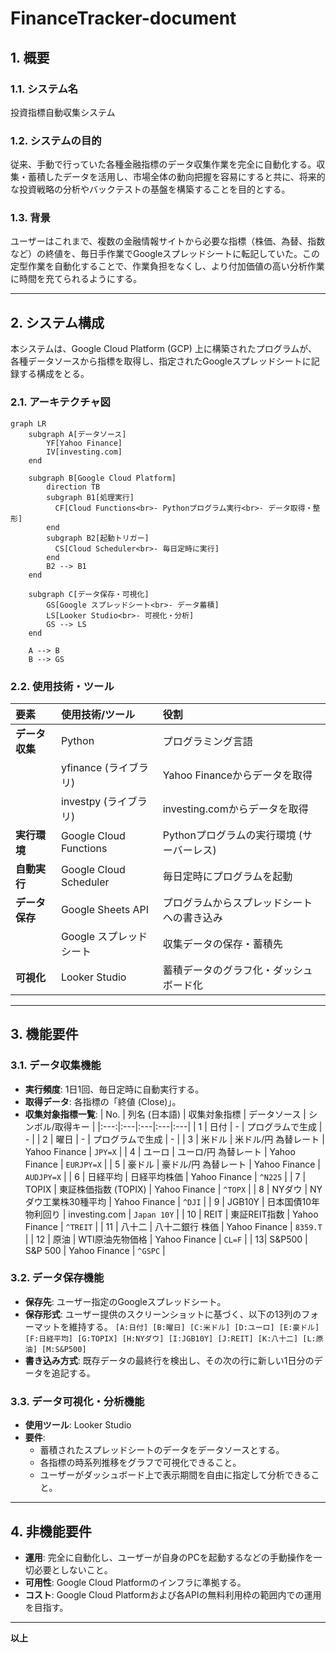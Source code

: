 # FinanceTracker-document

## 1. 概要

### 1.1. システム名
投資指標自動収集システム

### 1.2. システムの目的
従来、手動で行っていた各種金融指標のデータ収集作業を完全に自動化する。収集・蓄積したデータを活用し、市場全体の動向把握を容易にすると共に、将来的な投資戦略の分析やバックテストの基盤を構築することを目的とする。

### 1.3. 背景
ユーザーはこれまで、複数の金融情報サイトから必要な指標（株価、為替、指数など）の終値を、毎日手作業でGoogleスプレッドシートに転記していた。この定型作業を自動化することで、作業負担をなくし、より付加価値の高い分析作業に時間を充てられるようにする。

---

## 2. システム構成

本システムは、Google Cloud Platform (GCP) 上に構築されたプログラムが、各種データソースから指標を取得し、指定されたGoogleスプレッドシートに記録する構成をとる。

### 2.1. アーキテクチャ図
```mermaid
graph LR
    subgraph A[データソース]
        YF[Yahoo Finance]
        IV[investing.com]
    end

    subgraph B[Google Cloud Platform]
        direction TB
        subgraph B1[処理実行]
          CF[Cloud Functions<br>- Pythonプログラム実行<br>- データ取得・整形]
        end
        subgraph B2[起動トリガー]
          CS[Cloud Scheduler<br>- 毎日定時に実行]
        end
        B2 --> B1
    end

    subgraph C[データ保存・可視化]
        GS[Google スプレッドシート<br>- データ蓄積]
        LS[Looker Studio<br>- 可視化・分析]
        GS --> LS
    end

    A --> B
    B --> GS
```

### 2.2. 使用技術・ツール
| 要素 | 使用技術/ツール | 役割 |
| :--- | :--- | :--- |
| **データ収集** | Python | プログラミング言語 |
| | yfinance (ライブラリ) | Yahoo Financeからデータを取得 |
| | investpy (ライブラリ) | investing.comからデータを取得 |
| **実行環境** | Google Cloud Functions | Pythonプログラムの実行環境 (サーバーレス) |
| **自動実行** | Google Cloud Scheduler | 毎日定時にプログラムを起動 |
| **データ保存** | Google Sheets API | プログラムからスプレッドシートへの書き込み |
| | Google スプレッドシート | 収集データの保存・蓄積先 |
| **可視化** | Looker Studio | 蓄積データのグラフ化・ダッシュボード化 |

---

## 3. 機能要件

### 3.1. データ収集機能
- **実行頻度**: 1日1回、毎日定時に自動実行する。
- **取得データ**: 各指標の「終値 (Close)」。
- **収集対象指標一覧**:
| No. | 列名 (日本語) | 収集対象指標 | データソース | シンボル/取得キー |
|:---:|:---|:---|:---|:---|
| 1 | 日付 | - | プログラムで生成 | - |
| 2 | 曜日 | - | プログラムで生成 | - |
| 3 | 米ドル | 米ドル/円 為替レート | Yahoo Finance | `JPY=X` |
| 4 | ユーロ | ユーロ/円 為替レート | Yahoo Finance | `EURJPY=X` |
| 5 | 豪ドル | 豪ドル/円 為替レート | Yahoo Finance | `AUDJPY=X` |
| 6 | 日経平均 | 日経平均株価 | Yahoo Finance | `^N225` |
| 7 | TOPIX | 東証株価指数 (TOPIX) | Yahoo Finance | `^TOPX` |
| 8 | NYダウ | NYダウ工業株30種平均 | Yahoo Finance | `^DJI` |
| 9 | JGB10Y | 日本国債10年物利回り | investing.com | `Japan 10Y` |
| 10 | REIT | 東証REIT指数 | Yahoo Finance | `^TREIT` |
| 11 | 八十二 | 八十二銀行 株価 | Yahoo Finance | `8359.T` |
| 12 | 原油 | WTI原油先物価格 | Yahoo Finance | `CL=F` |
| 13| S&P500 | S&P 500 | Yahoo Finance | `^GSPC` |


### 3.2. データ保存機能
- **保存先**: ユーザー指定のGoogleスプレッドシート。
- **保存形式**: ユーザー提供のスクリーンショットに基づく、以下の13列のフォーマットを維持する。
  `[A:日付] [B:曜日] [C:米ドル] [D:ユーロ] [E:豪ドル] [F:日経平均] [G:TOPIX] [H:NYダウ] [I:JGB10Y] [J:REIT] [K:八十二] [L:原油] [M:S&P500]`
- **書き込み方式**: 既存データの最終行を検出し、その次の行に新しい1日分のデータを追記する。

### 3.3. データ可視化・分析機能
- **使用ツール**: Looker Studio
- **要件**:
    - 蓄積されたスプレッドシートのデータをデータソースとする。
    - 各指標の時系列推移をグラフで可視化できること。
    - ユーザーがダッシュボード上で表示期間を自由に指定して分析できること。

---

## 4. 非機能要件

- **運用**: 完全に自動化し、ユーザーが自身のPCを起動するなどの手動操作を一切必要としないこと。
- **可用性**: Google Cloud Platformのインフラに準拠する。
- **コスト**: Google Cloud Platformおよび各APIの無料利用枠の範囲内での運用を目指す。

---
**以上**
